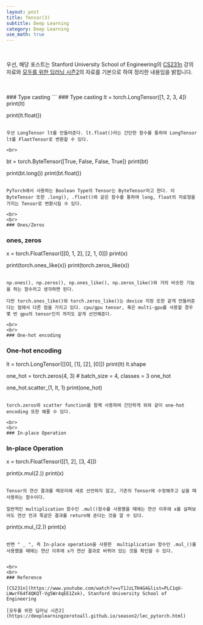 ```yaml
---
layout: post
title: Tensor(3)
subtitle: Deep Learning
category: Deep Learning
use_math: true
---
```


<br>

우선, 해당 포스트는 Stanford University School of Engineering의 [CS231n](https://www.youtube.com/watch?v=_JB0AO7QxSA&list=PLC1qU-LWwrF64f4QKQT-Vg5Wr4qEE1Zxk&index=7) 강의자료와 [모두를 위한 딥러닝 시즌2](https://deeplearningzerotoall.github.io/season2/lec_pytorch.html)의 자료를 기본으로 하여 정리한 내용임을 밝힙니다.

<br>
<br>
### Type casting
```
### Type casting
lt = torch.LongTensor([1, 2, 3, 4])
print(lt)

print(lt.float())
```

우선 LongTensor lt를 만들어준다. lt.float()라는 간단한 함수를 통하여 LongTensor lt를 FlaotTensor로 변환할 수 있다.

<br>

```
bt = torch.ByteTensor([True, False, False, True])
print(bt)

print(bt.long())
print(bt.float())
```

PyTorch에서 사용하는 Boolean Type의 Tensor는 ByteTensor라고 한다. 이 ByteTensor 또한 .long(), .float()와 같은 함수를 통하여 long, float의 자료형을 가지는 Tensor로 변환시킬 수 있다.

<br>
<br>
### Ones/Zeros
```
### ones, zeros
x = torch.FloatTensor([[0, 1, 2], [2, 1, 0]])
print(x)

print(torch.ones_like(x))
print(torch.zeros_like(x))
```

np.ones(), np.zeros(), np.ones_like(), np.zeros_like()와 거의 비슷한 기능을 하는 함수라고 생각하면 된다.

다만 torch.ones_like()와 torch.zeros_like()는 device 지정 또한 같게 만들어준다는 점에서 다른 점을 가지고 있다. cpu/gpu tensor, 혹은 multi-gpu를 사용할 경우 몇 번 gpu의 tensor인지 까지도 같게 선언해준다.

<br>
<br>
### One-hot encoding
```
### One-hot encoding
lt = torch.LongTensor([[0], [1], [2], [0]])
print(lt)
lt.shape

one_hot = torch.zeros(4, 3) # batch_size = 4, classes = 3
one_hot

one_hot.scatter_(1, lt, 1)
print(one_hot)
```

torch.zeros와 scatter function을 함께 사용하여 간단하게 위와 같이 one-hot encoding 또한 해줄 수 있다.

<br>
<br>
### In-place Operation

```
### In-place Operation
x = torch.FloatTensor([[1, 2], [3, 4]])

print(x.mul(2.))
print(x)
```

Tensor의 연산 결과를 메모리에 새로 선언하지 않고, 기존의 Tensor에 수정해주고 싶을 때 사용하는 함수이다.

일반적인 multiplication 함수인 .mul()함수를 사용했을 때에는 연산 이후에 x를 살펴보아도 연산 전과 똑같은 결과를 return해 준다는 것을 알 수 있다.

```
print(x.mul_(2.))
print(x)
```

반면 " _ ", 즉 In-place operation을 사용한  multiplication 함수인 .mul_()를 사용했을 때에는 연산 이후에 x가 연산 결과로 바뀌어 있는 것을 확인할 수 있다.


<br>
<br>
### Reference

[CS231n](https://www.youtube.com/watch?v=vT1JzLTH4G4&list=PLC1qU-LWwrF64f4QKQT-Vg5Wr4qEE1Zxk), Stanford University School of Engineering

[모두를 위한 딥러닝 시즌2](https://deeplearningzerotoall.github.io/season2/lec_pytorch.html)
